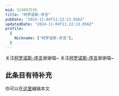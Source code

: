 ```yaml
---
mid: 324897535
title: "柯罗诺斯-序言"
pubDate: "2024-11-04T11:22:13.056Z"
updatedDate: "2024-11-04T11:22:13.056Z"
profile:
  {
    Nickname: ["柯罗诺斯-序言"],
  }
---
```


关注[柯罗诺斯-序言](https://space.bilibili.com/324897535)谢谢喵~ 关注[柯罗诺斯-序言](https://space.bilibili.com/324897535)谢谢喵~

## 此条目有待补充
你可以在[这里](https://github.com/Yuhanawa/VTuber.ICU-Content/edit/master/v/柯罗诺斯-序言/index.md)编辑本文
